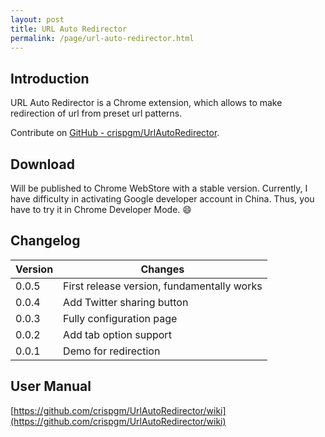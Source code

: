 ```yaml
---
layout: post
title: URL Auto Redirector
permalink: /page/url-auto-redirector.html
---
```


## Introduction

URL Auto Redirector is a Chrome extension, which allows to make redirection of url from preset url patterns.

Contribute on [GitHub - crispgm/UrlAutoRedirector](https://github.com/crispgm/UrlAutoRedirector).

## Download

Will be published to Chrome WebStore with a stable version. Currently, I have difficulty in activating Google developer account in China.
Thus, you have to try it in Chrome Developer Mode. :smile:

## Changelog

|Version|Changes|
|-------|-------|
| 0.0.5 | First release version, fundamentally works |
| 0.0.4 | Add Twitter sharing button |
| 0.0.3 | Fully configuration page |
| 0.0.2 | Add tab option support |
| 0.0.1 | Demo for redirection |

## User Manual

[https://github.com/crispgm/UrlAutoRedirector/wiki](https://github.com/crispgm/UrlAutoRedirector/wiki)
